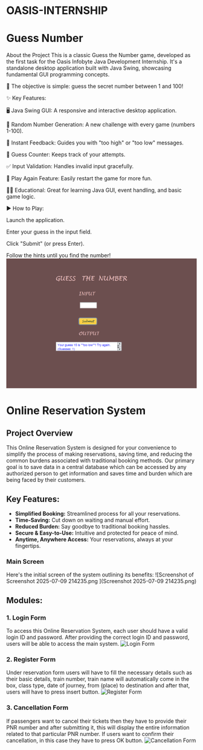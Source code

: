 # OASIS-INTERNSHIP

# Guess Number
About the Project
This is a classic Guess the Number game, developed as the first task for the Oasis Infobyte Java Development Internship. It's a standalone desktop application built with Java Swing, showcasing fundamental GUI programming concepts.

🎯 The objective is simple: guess the secret number between 1 and 100!

✨ Key Features:

🖥️ Java Swing GUI: A responsive and interactive desktop application.

🎲 Random Number Generation: A new challenge with every game (numbers 1-100).

💬 Instant Feedback: Guides you with "too high" or "too low" messages.

🔢 Guess Counter: Keeps track of your attempts.

✅ Input Validation: Handles invalid input gracefully.

🔄 Play Again Feature: Easily restart the game for more fun.

👨‍💻 Educational: Great for learning Java GUI, event handling, and basic game logic.

▶️ How to Play:

Launch the application.

Enter your guess in the input field.

Click "Submit" (or press Enter).

Follow the hints until you find the number!
![Screenshot of Guess The Number game](GuessNumber.png)


# Online Reservation System

## Project Overview
This Online Reservation System is designed for your convenience to simplify the process of making reservations, saving time, and reducing the common burdens associated with traditional booking methods. Our primary goal is to save data in a central database which can be accessed by any authorized person to get information and saves time and burden which are being faced by their customers.

## Key Features:
* **Simplified Booking:** Streamlined process for all your reservations.
* **Time-Saving:** Cut down on waiting and manual effort.
* **Reduced Burden:** Say goodbye to traditional booking hassles.
* **Secure & Easy-to-Use:** Intuitive and protected for peace of mind.
* **Anytime, Anywhere Access:** Your reservations, always at your fingertips.

### Main Screen
Here's the initial screen of the system outlining its benefits:
![Screenshot of Screenshot 2025-07-09 214235.png ](Screenshot 2025-07-09 214235.png) 

## Modules:

### 1. Login Form
To access this Online Reservation System, each user should have a valid login ID and password. After providing the correct login ID and password, users will be able to access the main system.
![Login Form](images/Screenshot%202025-07-09%20214252.png)

### 2. Register Form
Under reservation form users will have to fill the necessary details such as their basic details, train number, train name will automatically come in the box, class type, date of journey, from (place) to destination and after that, users will have to press insert button.
![Register Form](images/Screenshot%202025-07-09%20214245.png)

### 3. Cancellation Form
If passengers want to cancel their tickets then they have to provide their PNR number and after submitting it, this will display the entire information related to that particular PNR number. If users want to confirm their cancellation, in this case they have to press OK button.
![Cancellation Form](images/Screenshot%202025-07-09%20214227.png)
